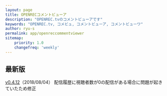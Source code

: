 ```yaml
---
layout: page
title: OPENRECコメントビューア
description: "OPENREC.tvのコメントビューアです"
keywords: "OPENREC.tv, コメビュ, コメントビューア, コメントビューワ"
author: ryu-s
permalink: app/openreccommentviewer
sitemap:
    priority: 1.0
    changefreq: 'weekly'	
---
```


## 最新版
[v0.4.12](http://int-main.net/app/OpenrecCommentViewer_v0.4.12.zip)（2018/08/04） 配信履歴に視聴者数が0の配信がある場合に問題が起きていたため修正  
